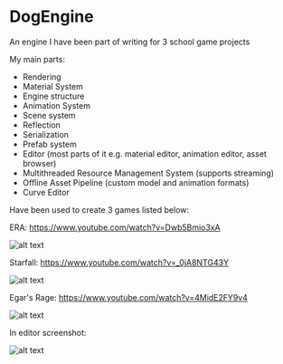 # DogEngine
An engine I have been part of writing for 3 school game projects

My main parts:

* Rendering
* Material System
* Engine structure
* Animation System
* Scene system
* Reflection
* Serialization
* Prefab system
* Editor (most parts of it e.g. material editor, animation editor, asset browser)
* Multithreaded Resource Management System (supports streaming)
* Offline Asset Pipeline (custom model and animation formats)
* Curve Editor

Have been used to create 3 games listed below:

ERA: https://www.youtube.com/watch?v=Dwb5Bmio3xA

![alt text](https://i.imgur.com/NfUvyWj.png)

Starfall: https://www.youtube.com/watch?v=_0jA8NTG43Y

![alt text](https://i.imgur.com/byIERLz.png)

Egar's Rage: https://www.youtube.com/watch?v=4MidE2FY9v4

![alt text](https://i.imgur.com/5deSNOK.png)

In editor screenshot:

![alt text](https://i.imgur.com/Bc98YX7.png)
